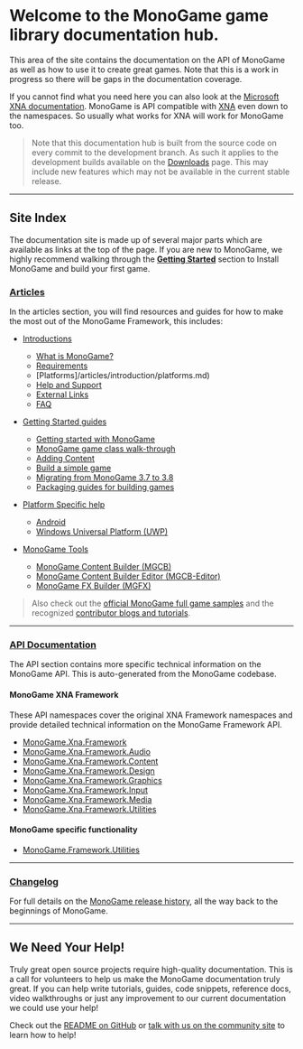 # Welcome to the MonoGame game library documentation hub.

This area of the site contains the documentation on the API of MonoGame as well as how to use it to create great games.
Note that this is a work in progress so there will be gaps in the documentation coverage.

If you cannot find what you need here you can also look at the [Microsoft XNA documentation](https://msdn.microsoft.com/en-us/library/bb200104.aspx). MonoGame is API compatible
with [XNA](https://msdn.microsoft.com/en-us/library/bb203940.aspx) even down to the namespaces. So usually what works for XNA will work for MonoGame too.

> Note that this documentation hub is built from the source code on every commit to the development branch. As such
it applies to the development builds available on the [Downloads](http://www.monogame.net/downloads) page. This may include new features which may
not be available in the current stable release.

---

## Site Index

The documentation site is made up of several major parts which are available as links at the top of the page.  If you are new to MonoGame, we highly recommend walking through the **[Getting Started](articles/getting_started/getting_started)** section to Install MonoGame and build your first game.

### [Articles](/articles/introduction/introduction.md)

In the articles section, you will find resources and guides for how to make the most out of the MonoGame Framework, this includes:

* [Introductions](articles/introduction/introduction.md)

  * [What is MonoGame?](articles/introduction/introduction.md)
  * [Requirements](articles/introduction/requirements.md)
  * [Platforms]/articles/introduction/platforms.md)
  * [Help and Support](articles/introduction/help_and_support.md)
  * [External Links](articles/links.md)
  * [FAQ](articles/introduction/monogame_faq.md)

* [Getting Started guides](articles/getting_started/getting_started.md)

  * [Getting started with MonoGame](articles/getting_started/getting_started.md)
  * [MonoGame game class walk-through](articles/getting_started/2_understanding_the_code.md)
  * [Adding Content](articles/getting_started/3_adding_content.md)
  * [Build a simple game](articles/getting_started/4_adding_basic_code.md)
  * [Migrating from MonoGame 3.7 to 3.8](articles/migrate38.md)
  * [Packaging guides for building games](articles/packaging_games.md)

* [Platform Specific help](articles/platform_specific/platform_specific.md)

  * [Android](articles/platform_specific/android.md)
  * [Windows Universal Platform (UWP)](articles/platform_specific/UWP.md)

* [MonoGame Tools](articles/tools/tools.md)

  * [MonoGame Content Builder (MGCB)](articles/tools/mgcb.md)
  * [MonoGame Content Builder Editor (MGCB-Editor)](articles/tools/pipeline.md)
  * [MonoGame FX Builder (MGFX)](articles/tools/2mgfx.md)

> Also check out the [official MonoGame full game samples](articles/samples.md) and the recognized [contributor blogs and tutorials](articles/tutorials.md).

---

### [API Documentation](https://docs.monogame.net/api/Microsoft.Xna.Framework.html)

The API section contains more specific technical information on the MonoGame API.  This is auto-generated from the MonoGame codebase.

#### MonoGame XNA Framework
These API namespaces cover the original XNA Framework namespaces and provide detailed technical information on the MonoGame Framework API.

* [MonoGame.Xna.Framework](https://docs.monogame.net/api/Microsoft.Xna.Framework.html)
* [MonoGame.Xna.Framework.Audio](https://docs.monogame.net/api/Microsoft.Xna.Framework.Audio.html)
* [MonoGame.Xna.Framework.Content](https://docs.monogame.net/api/Microsoft.Xna.Framework.Content.html)
* [MonoGame.Xna.Framework.Design](https://docs.monogame.net/api/Microsoft.Xna.Framework.Design.html)
* [MonoGame.Xna.Framework.Graphics](https://docs.monogame.net/api/Microsoft.Xna.Framework.Graphics.html)
* [MonoGame.Xna.Framework.Input](https://docs.monogame.net/api/Microsoft.Xna.Framework.Input.html)
* [MonoGame.Xna.Framework.Media](https://docs.monogame.net/api/Microsoft.Xna.Framework.Media.html)
* [MonoGame.Xna.Framework.Utilities](https://docs.monogame.net/api/Microsoft.Xna.Framework.Utilities.html)

#### MonoGame specific functionality

* [MonoGame.Framework.Utilities](https://docs.monogame.net/api/MonoGame.Framework.Utilities.html)

---

### [Changelog](https://docs.monogame.net/CHANGELOG.html)

For full details on the [MonoGame release history](https://docs.monogame.net/CHANGELOG.html), all the way back to the beginnings of MonoGame.

---

## We Need Your Help!

Truly great open source projects require high-quality documentation.  This is a call for volunteers to help us make the MonoGame documentation truly great.  If you can help write tutorials, guides, code snippets, reference docs, video walkthroughs or just any improvement to our current documentation we could use your help!

Check out the [README on GitHub](https://github.com/MonoGame/MonoGame/blob/develop/README.md) or [talk with us on the community site](http://community.monogame.net/t/lets-improve-the-monogame-documentation/916) to learn how to help!
